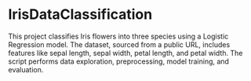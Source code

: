 # IrisDataClassification
This project classifies Iris flowers into three species using a Logistic Regression model. The dataset, sourced from a public URL, includes features like sepal length, sepal width, petal length, and petal width. The script performs data exploration, preprocessing, model training, and evaluation.
